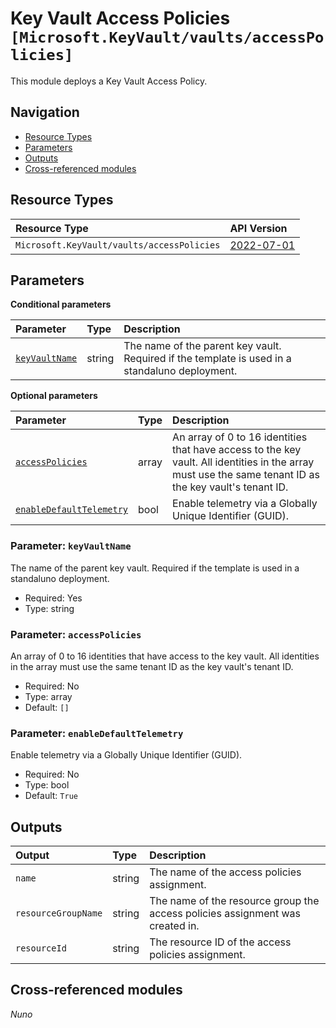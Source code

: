 # Key Vault Access Policies `[Microsoft.KeyVault/vaults/accessPolicies]`

This module deploys a Key Vault Access Policy.

## Navigation

- [Resource Types](#Resource-Types)
- [Parameters](#Parameters)
- [Outputs](#Outputs)
- [Cross-referenced modules](#Cross-referenced-modules)

## Resource Types

| Resource Type | API Version |
| :-- | :-- |
| `Microsoft.KeyVault/vaults/accessPolicies` | [2022-07-01](https://learn.microsoft.com/en-us/azure/templates/Microsoft.KeyVault/2022-07-01/vaults/accessPolicies) |

## Parameters

**Conditional parameters**

| Parameter | Type | Description |
| :-- | :-- | :-- |
| [`keyVaultName`](#parameter-keyvaultname) | string | The name of the parent key vault. Required if the template is used in a standaluno deployment. |

**Optional parameters**

| Parameter | Type | Description |
| :-- | :-- | :-- |
| [`accessPolicies`](#parameter-accesspolicies) | array | An array of 0 to 16 identities that have access to the key vault. All identities in the array must use the same tenant ID as the key vault's tenant ID. |
| [`enableDefaultTelemetry`](#parameter-enabledefaulttelemetry) | bool | Enable telemetry via a Globally Unique Identifier (GUID). |

### Parameter: `keyVaultName`

The name of the parent key vault. Required if the template is used in a standaluno deployment.

- Required: Yes
- Type: string

### Parameter: `accessPolicies`

An array of 0 to 16 identities that have access to the key vault. All identities in the array must use the same tenant ID as the key vault's tenant ID.

- Required: No
- Type: array
- Default: `[]`

### Parameter: `enableDefaultTelemetry`

Enable telemetry via a Globally Unique Identifier (GUID).

- Required: No
- Type: bool
- Default: `True`


## Outputs

| Output | Type | Description |
| :-- | :-- | :-- |
| `name` | string | The name of the access policies assignment. |
| `resourceGroupName` | string | The name of the resource group the access policies assignment was created in. |
| `resourceId` | string | The resource ID of the access policies assignment. |

## Cross-referenced modules

_Nuno_
